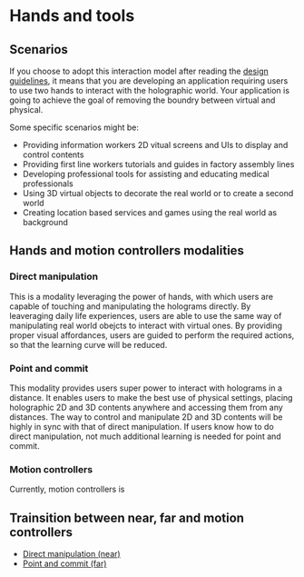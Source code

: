 # Hands and tools
## Scenarios
If you choose to adopt this interaction model after reading the <a href="mixed-reality-docs/interaction-fundamentals.md">design guidelines</a>, it means that you are developing an application requiring users to use two hands to interact with the holographic world. Your application is going to achieve the goal of removing the boundry between virtual and physical.

Some specific scenarios might be:
* Providing information workers 2D vitual screens and UIs to display and control contents
* Providing first line workers tutorials and guides in factory assembly lines
* Developing professional tools for assisting and educating medical professionals  
* Using 3D virtual objects to decorate the real world or to create a second world 
* Creating location based services and games using the real world as background

## Hands and motion controllers modalities
### Direct manipulation
This is a modality leveraging the power of hands, with which users are capable of touching and manipulating the holograms directly. By leaveraging daily life experiences, users are able to use the same way of manipulating real world obejcts to interact with virtual ones. By providing proper visual affordances, users are guided to perform the required actions, so that the learning curve will be reduced.   

### Point and commit
This modality provides users super power to interact with holograms in a distance. It enables users to make the best use of physical settings, placing holographic 2D and 3D contents anywhere and accessing them from any distances. The way to control and manipulate 2D and 3D contents will be highly in sync with that of direct manipulation. If users know how to do direct manipulation, not much additional learning is needed for point and commit.       

### Motion controllers
Currently, motion controllers is 

## Trainsition between near, far and motion controllers
* [Direct manipulation (near)](direct-manipulation.md)
* [Point and commit (far)](point-and-commit.md)
